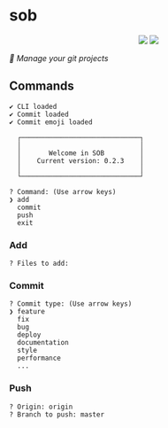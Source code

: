 # sob

<p align = "center">
    <img src="https://img.shields.io/badge/0.2.0-purple?style=for-the-badge&logo=V">
    <img src="https://img.shields.io/badge/Status-in%20development-green?style=for-the-badge">
<p/>

*👻 Manage your git projects*

## Commands
```
✔ CLI loaded
✔ Commit loaded
✔ Commit emoji loaded

  ┌──────────────────────────────┐
  │                              │
  │       Welcome in SOB         │
  │    Current version: 0.2.3    │
  │                              │
  └──────────────────────────────┘

? Command: (Use arrow keys)
❯ add 
  commit 
  push 
  exit 

```

### Add
```
? Files to add:
```

### Commit
```
? Commit type: (Use arrow keys)
❯ feature 
  fix 
  bug 
  deploy 
  documentation 
  style 
  performance 
  ...
```

### Push
```
? Origin: origin
? Branch to push: master
```
